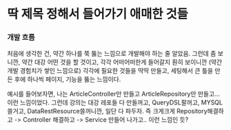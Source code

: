 # 딱 제목 정해서 들어가기 애매한 것들

### 개발 흐름
처음에 생각한 건, 약간 하나를 쭉 뚫는 느낌으로 개발해야 하는 줄 알았음.
그런데 좀 보니깐, 약간 대강 어떤 것을 할 것이고, 각각 어떠어떠한게 들어갈지 훤히 보이니깐
(약간 개발 경험치가 쌓인 느낌으로) 각각에 필요한 것들을 딱딱 만들고, 세팅해서 큰 틀을 만든 후에
하나씩 페이지, 기능을 뚫는 느낌이다.

예시를 들어보자면, 나는 ArticleController만 만들고 ArticleRepository만 만들고... 이런 느낌이었다.
그런데 강의는 대강 레포들 다 만들꺼고, QueryDSL팔꺼고, MYSQL쓸거고, DataRestResource쓸꺼니깐, 일단 다 파두자.
즉 크게크게 Repository해결하고 -> Controller 해결하고 -> Service 만들어 나가고.. 이런 느낌인 듯?